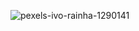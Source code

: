 ![pexels-ivo-rainha-1290141](https://github.com/gagaci/library-project/assets/154824439/7f769bfa-0d89-4339-a3f0-ab23ffcf0796)
